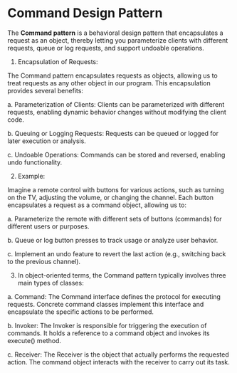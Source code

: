 # Command Design Pattern
The **Command pattern** is a behavioral design pattern that encapsulates a request as an object, thereby letting you parameterize clients with different requests, queue or log requests, and support undoable operations.

1. Encapsulation of Requests:

The Command pattern encapsulates requests as objects, allowing us to treat requests as any other object in our program. This encapsulation provides several benefits:

a. Parameterization of Clients: Clients can be parameterized with different requests, enabling dynamic behavior changes without modifying the client code.

b. Queuing or Logging Requests: Requests can be queued or logged for later execution or analysis.

c. Undoable Operations: Commands can be stored and reversed, enabling undo functionality.

2. Example:

Imagine a remote control with buttons for various actions, such as turning on the TV, adjusting the volume, or changing the channel. Each button encapsulates a request as a command object, allowing us to:

a. Parameterize the remote with different sets of buttons (commands) for different users or purposes.

b. Queue or log button presses to track usage or analyze user behavior.

c. Implement an undo feature to revert the last action (e.g., switching back to the previous channel).


3. In object-oriented terms, the Command pattern typically involves three main types of classes:

a. Command: The Command interface defines the protocol for executing requests. Concrete command classes implement this interface and encapsulate the specific actions to be performed.

b. Invoker: The Invoker is responsible for triggering the execution of commands. It holds a reference to a command object and invokes its execute() method.

c. Receiver: The Receiver is the object that actually performs the requested action. The command object interacts with the receiver to carry out its task.